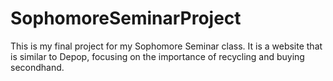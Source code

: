 # SophomoreSeminarProject
This is my final project for my Sophomore Seminar class. It is a website that is similar to Depop, focusing on the importance of recycling and buying secondhand.
